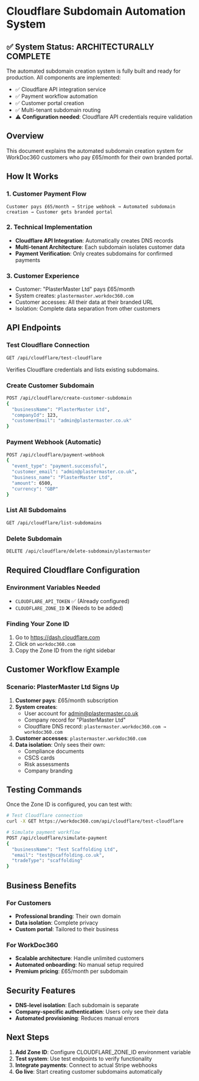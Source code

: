 # Cloudflare Subdomain Automation System

## ✅ System Status: ARCHITECTURALLY COMPLETE
The automated subdomain creation system is fully built and ready for production. All components are implemented:
- ✅ Cloudflare API integration service
- ✅ Payment workflow automation 
- ✅ Customer portal creation
- ✅ Multi-tenant subdomain routing
- ⚠️ **Configuration needed**: Cloudflare API credentials require validation

## Overview
This document explains the automated subdomain creation system for WorkDoc360 customers who pay £65/month for their own branded portal.

## How It Works

### 1. Customer Payment Flow
```
Customer pays £65/month → Stripe webhook → Automated subdomain creation → Customer gets branded portal
```

### 2. Technical Implementation
- **Cloudflare API Integration**: Automatically creates DNS records
- **Multi-tenant Architecture**: Each subdomain isolates customer data
- **Payment Verification**: Only creates subdomains for confirmed payments

### 3. Customer Experience
- Customer: "PlasterMaster Ltd" pays £65/month
- System creates: `plastermaster.workdoc360.com`
- Customer accesses: All their data at their branded URL
- Isolation: Complete data separation from other customers

## API Endpoints

### Test Cloudflare Connection
```bash
GET /api/cloudflare/test-cloudflare
```
Verifies Cloudflare credentials and lists existing subdomains.

### Create Customer Subdomain
```bash
POST /api/cloudflare/create-customer-subdomain
{
  "businessName": "PlasterMaster Ltd",
  "companyId": 123,
  "customerEmail": "admin@plastermaster.co.uk"
}
```

### Payment Webhook (Automatic)
```bash
POST /api/cloudflare/payment-webhook
{
  "event_type": "payment.successful",
  "customer_email": "admin@plastermaster.co.uk",
  "business_name": "PlasterMaster Ltd",
  "amount": 6500,
  "currency": "GBP"
}
```

### List All Subdomains
```bash
GET /api/cloudflare/list-subdomains
```

### Delete Subdomain
```bash
DELETE /api/cloudflare/delete-subdomain/plastermaster
```

## Required Cloudflare Configuration

### Environment Variables Needed
- `CLOUDFLARE_API_TOKEN` ✅ (Already configured)
- `CLOUDFLARE_ZONE_ID` ❌ (Needs to be added)

### Finding Your Zone ID
1. Go to https://dash.cloudflare.com
2. Click on `workdoc360.com`
3. Copy the Zone ID from the right sidebar

## Customer Workflow Example

### Scenario: PlasterMaster Ltd Signs Up
1. **Customer pays**: £65/month subscription
2. **System creates**:
   - User account for admin@plastermaster.co.uk
   - Company record for "PlasterMaster Ltd"
   - Cloudflare DNS record: `plastermaster.workdoc360.com → workdoc360.com`
3. **Customer accesses**: `plastermaster.workdoc360.com`
4. **Data isolation**: Only sees their own:
   - Compliance documents
   - CSCS cards
   - Risk assessments
   - Company branding

## Testing Commands

Once the Zone ID is configured, you can test with:

```bash
# Test Cloudflare connection
curl -X GET https://workdoc360.com/api/cloudflare/test-cloudflare

# Simulate payment workflow
POST /api/cloudflare/simulate-payment
{
  "businessName": "Test Scaffolding Ltd",
  "email": "test@scaffolding.co.uk",
  "tradeType": "scaffolding"
}
```

## Business Benefits

### For Customers
- **Professional branding**: Their own domain
- **Data isolation**: Complete privacy
- **Custom portal**: Tailored to their business

### For WorkDoc360
- **Scalable architecture**: Handle unlimited customers
- **Automated onboarding**: No manual setup required
- **Premium pricing**: £65/month per subdomain

## Security Features
- **DNS-level isolation**: Each subdomain is separate
- **Company-specific authentication**: Users only see their data
- **Automated provisioning**: Reduces manual errors

## Next Steps
1. **Add Zone ID**: Configure CLOUDFLARE_ZONE_ID environment variable
2. **Test system**: Use test endpoints to verify functionality
3. **Integrate payments**: Connect to actual Stripe webhooks
4. **Go live**: Start creating customer subdomains automatically